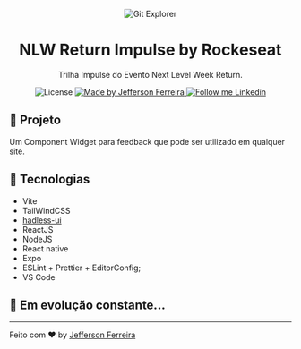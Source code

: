 <p align="center">
    <img alt="Git Explorer" src="./.github/Capa.png"/>
</p>

<h1 align="center">
	NLW Return Impulse by Rockeseat
</h1>

<p align="center">Trilha Impulse do Evento Next Level Week Return.</p>

<p align="center">
  <img alt="License" src="https://img.shields.io/badge/license-MIT-2ecc71">

  <a href="https://github.com/stringercj12">
    <img alt="Made by Jefferson Ferreira" src="https://img.shields.io/badge/Made%20by-Jefferson%Ferreira-2ecc71">
  </a>

  <a href="https://www.linkedin.com/in/jefferson-ferreira-8218b0126/" target="_blank">
    <img alt="Follow me Linkedin" src="https://img.shields.io/badge/Follow%20up-jefferson-ferreira-2ecc71?style=social&logo=linkedin">
  </a>
</p>

## 🚀 Projeto

Um Component Widget para feedback que pode ser utilizado em qualquer site.

## 🔧 Tecnologias

- Vite
- TailWindCSS
- [hadless-ui](https://headlessui.dev/)
- ReactJS
- NodeJS
- React native
- Expo
- ESLint + Prettier + EditorConfig;
- VS Code

## 🚀 **Em evolução constante...**

---

Feito com ♥ by [Jefferson Ferreira](https://www.linkedin.com/in/jefferson-ferreira-8218b0126/)